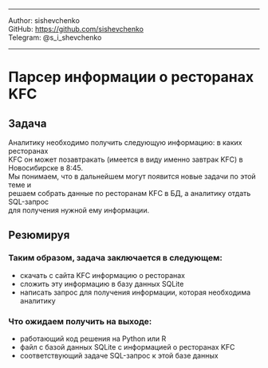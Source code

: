 ***
Author: sishevchenko  
GitHub: https://github.com/sishevchenko  
Telegram: @s_i_shevchenko  
***

# Парсер информации о ресторанах KFC  

## Задача
Аналитику необходимо получить следующую информацию: в каких ресторанах  
KFC он может позавтракать (имеется в виду именно завтрак KFC) в Новосибирске в 8:45.  
Мы понимаем, что в дальнейшем могут появится новые задачи по этой теме и  
решаем собрать данные по ресторанам KFC в БД, а аналитику отдать SQL-запрос  
для получения нужной ему информации.  

## Резюмируя
### Таким образом, задача заключается в следующем:  
- скачать с сайта KFC информацию о ресторанах  
- сложить эту информацию в базу данных SQLite  
- написать запрос для получения информации, которая необходима аналитику  
### Что ожидаем получить на выходе:  
- работающий код решения на Python или R  
- файл с базой данных SQLite с информацией о ресторанах KFC  
- соответствующий задаче SQL-запрос к этой базе данных  
